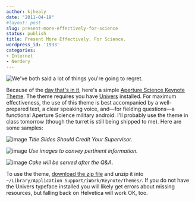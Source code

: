 ```yaml
---
author: kjhealy
date: "2011-04-19"
#layout: post
slug: present-more-effectively-for-science
status: publish
title: Present More Effectively. For Science.
wordpress_id: '1933'
categories:
- Internet
- Nerdery
---
```


![We've both said a lot of things you're going to regret.](http://kieranhealy.org/files/misc/aperture-presentation-sm.jpg)

Because of the [day that's in it](http://www.thinkwithportals.com/), here's a simple [Aperture Science Keynote Theme](http://kieranhealy.org/files/misc/ApertureScienceKeynote.zip). The theme requires you have [Univers](http://en.wikipedia.org/wiki/Univers) installed. For maximum effectiveness, the use of this theme is best accompanied by a well-prepared text, a clear speaking voice, and—for fielding questions—a functional Aperture Science military android. I'll probably use the theme in class tomorrow (though the turret is still being shipped to me). Here are some samples:

![image](http://kieranhealy.org/files/misc/aperture-slide-1.jpg "Title Slide")
 *Title Slides Should Credit Your Supervisor.*

![image](http://kieranhealy.org/files/misc/aperture-slide-2.jpg "Use images to convey pertinent information")
 *Use images to convey pertinent information.*

![image](http://kieranhealy.org/files/misc/aperture-slide-3.jpg "Cake will be served after the Q&A")
 *Cake will be served after the Q&A*.

To use the theme, [download the zip file](http://kieranhealy.org/files/misc/ApertureScienceKeynote.zip) and unzip it into ` ~/Library/Application Support/iWork/Keynote/Themes/`. If you do not have the Univers typeface installed you will likely get errors about missing resources, but falling back on Helvetica will work OK, too.
